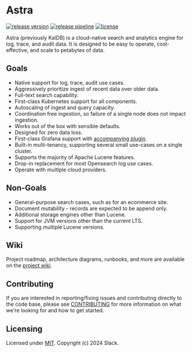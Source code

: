
# Astra
[![release version](https://img.shields.io/github/v/release/slackhq/astra?include_prereleases)](https://github.com/slackhq/astra/releases)
[![release pipeline](https://img.shields.io/github/actions/workflow/status/slackhq/astra/maven.yml?branch=master)](https://github.com/slackhq/astra/actions/workflows/maven.yml)
[![license](https://img.shields.io/github/license/slackhq/astra)](https://github.com/slackhq/astra/blob/master/LICENSE)

Astra (previously KalDB) is a cloud-native search and analytics engine for log, trace, and audit data. It is designed to be easy to operate, 
cost-effective, and scale to petabytes of data.

## Goals
- Native support for log, trace, audit use cases.
- Aggressively prioritize ingest of recent data over older data.
- Full-text search capability.
- First-class Kubernetes support for all components.
- Autoscaling of ingest and query capacity.
- Coordination free ingestion, so failure of a single node does not impact ingestion.
- Works out of the box with sensible defaults.
- Designed for zero data loss.
- First-class Grafana support with [accompanying plugin](https://github.com/slackhq/slack-astra-app).
- Built-in multi-tenancy, supporting several small use-cases on a single cluster.
- Supports the majority of Apache Lucene features.
- Drop-in replacement for most Opensearch log use cases.
- Operate with multiple cloud providers.

## Non-Goals
- General-purpose search cases, such as for an ecommerce site.
- Document mutability - records are expected to be append only.
- Additional storage engines other than Lucene.
- Support for JVM versions other than the current LTS.
- Supporting multiple Lucene versions.

## Wiki
Project roadmap, architecture diagrams, runbooks, and more are available on the [project wiki](https://github.com/slackhq/astra/wiki).

## Contributing
If you are interested in reporting/fixing issues and contributing directly to the code base, please see [CONTRIBUTING](.github/CONTRIBUTING.md) for more information on what we're looking for and how to get started.

## Licensing
Licensed under [MIT](LICENSE). Copyright (c) 2024 Slack.
